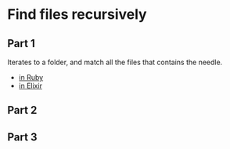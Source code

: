 # Find files recursively

## Part 1

Iterates to a folder, and match all the files that contains the needle.

* [in Ruby](./FindByName.rb)
* [in Elixir](./FindByName.ex)

## Part 2

## Part 3